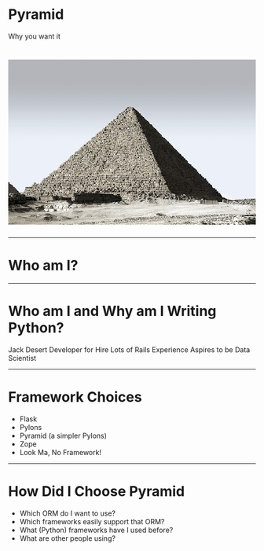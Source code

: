<!-- page_number: true 
     $theme: gaia
     template: invert
     prerender: true


     _footer: github.com/jackdesert/pyramid-presentation

-->




Pyramid
==
Why you want it

# ![](images/pyramid_photo_1.jpg)

---


Who am I?
==

---

Who am I and Why am I Writing Python?
==
Jack Desert
Developer for Hire
Lots of Rails Experience
Aspires to be Data Scientist

---

Framework Choices
==
<!-- How did I Choose Pyramid -->


* Flask
* Pylons
* Pyramid (a simpler Pylons)
* Zope
* Look Ma, No Framework!

---


How Did I Choose Pyramid
==

<!-- SlashDB -->

* Which ORM do I want to use?
* Which frameworks easily support that ORM?
* What (Python) frameworks have I used before?
* What are other people using?
